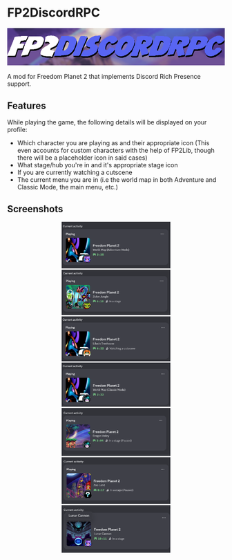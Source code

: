 # FP2DiscordRPC
![FP2DiscordRPC](/assets/FP2DiscordRPC_logo.png "FP2DiscordRPC logo")

A mod for Freedom Planet 2 that implements Discord Rich Presence support.
## Features
While playing the game, the following details will be displayed on your profile:

- Which character you are playing as and their appropriate icon (This even accounts for custom characters with the help of FP2Lib, though there will be a placeholder icon in said cases)
- What stage/hub you're in and it's appropriate stage icon
- If you are currently watching a cutscene
- The current menu you are in (i.e the world map in both Adventure and Classic Mode, the main menu, etc.)

## Screenshots
<center>
 <img src=assets/screenshots/FP2DiscordRPC-screenshot-1.png width='50%' />
 <img src=assets/screenshots/FP2DiscordRPC-screenshot-2.png width='50%' />
 <img src=assets/screenshots/FP2DiscordRPC-screenshot-3.png width='50%' />
 <img src=assets/screenshots/FP2DiscordRPC-screenshot-4.png width='50%' />
 <img src=assets/screenshots/FP2DiscordRPC-screenshot-5.png width='50%' />
 <img src=assets/screenshots/FP2DiscordRPC-screenshot-6.png width='50%' />
 <img src=assets/screenshots/FP2DiscordRPC-screenshot-7.png width='50%' />
</center>
